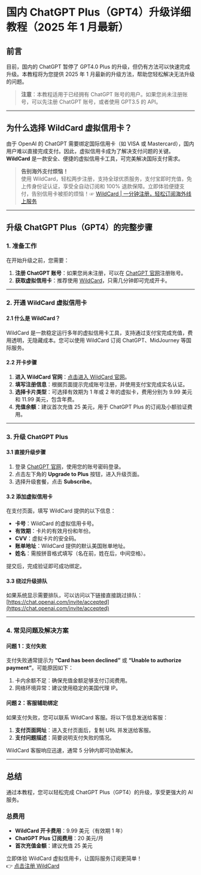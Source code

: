 # 国内 ChatGPT Plus（GPT4）升级详细教程（2025 年 1 月最新）

## 前言

目前，国内的 ChatGPT 暂停了 GPT4.0 Plus 的升级，但仍有方法可以快速完成升级。本教程将为您提供 2025 年 1 月最新的升级方法，帮助您轻松解决无法升级的问题。

> **注意**：本教程适用于已经拥有 ChatGPT 账号的用户。如果您尚未注册账号，可以先注册 ChatGPT 账号，或者使用 GPT3.5 的 API。

---

## 为什么选择 WildCard 虚拟信用卡？

由于 OpenAI 的 ChatGPT 需要绑定国际信用卡（如 VISA 或 Mastercard），国内用户难以直接完成支付。因此，虚拟信用卡成为了解决支付问题的关键。**WildCard** 是一款安全、便捷的虚拟信用卡工具，可完美解决国际支付需求。

> **告别海外支付烦恼！**  
使用 WildCard，轻松两步注册，支持全球优质服务，支付宝即时充值，免上传身份证认证，享受全自动订阅和 100% 退款保障。立即体验便捷支付，告别信用卡被拒的烦恼！☞ [WildCard | 一分钟注册，轻松订阅海外线上服务](https://bit.ly/bewildcard)

---

## 升级 ChatGPT Plus（GPT4）的完整步骤

### 1. 准备工作

在开始升级之前，您需要：

1. **注册 ChatGPT 账号**：如果您尚未注册，可以在 [ChatGPT 官网](https://chat.openai.com/)注册账号。
2. **获取虚拟信用卡**：推荐使用 [WildCard](https://bit.ly/bewildcard)，只需几分钟即可完成开卡。

---

### 2. 开通 WildCard 虚拟信用卡

#### 2.1 什么是 WildCard？

WildCard 是一款稳定运行多年的虚拟信用卡工具，支持通过支付宝完成充值，费用透明，无隐藏成本。您可以使用 WildCard 订阅 ChatGPT、MidJourney 等国际服务。

#### 2.2 开卡步骤

1. **进入 WildCard 官网**：[点击进入 WildCard 官网](https://bit.ly/bewildcard)。
2. **填写注册信息**：根据页面提示完成账号注册，并使用支付宝完成实名认证。
3. **选择卡片类型**：可选择有效期为 1 年或 2 年的虚拟卡，费用分别为 9.99 美元和 11.99 美元，包含年费。
4. **充值余额**：建议首次充值 25 美元，用于 ChatGPT Plus 的订阅及小额验证费用。

---

### 3. 升级 ChatGPT Plus

#### 3.1 直接升级步骤

1. 登录 [ChatGPT 官网](https://chat.openai.com/)，使用您的账号密码登录。
2. 点击左下角的 **Upgrade to Plus** 按钮，进入升级页面。
3. 选择升级套餐，点击 **Subscribe**。

#### 3.2 添加虚拟信用卡

在支付页面，填写 WildCard 提供的以下信息：

- **卡号**：WildCard 的虚拟信用卡号。
- **有效期**：卡片的有效月份和年份。
- **CVV**：虚拟卡片的安全码。
- **账单地址**：WildCard 提供的默认美国账单地址。
- **姓名**：需按拼音格式填写（名在前，姓在后，中间空格）。

提交后，完成验证即可成功绑定。

#### 3.3 绕过升级排队

如果系统显示需要排队，可以访问以下链接直接跳过排队：
[https://chat.openai.com/invite/accepted](https://chat.openai.com/invite/accepted)

---

### 4. 常见问题及解决方案

#### 问题 1：支付失败

支付失败通常提示为 **“Card has been declined”** 或 **“Unable to authorize payment”**。可能原因如下：

1. 卡内余额不足：确保充值金额足够支付订阅费用。
2. 网络环境异常：建议使用稳定的美国代理 IP。

#### 问题 2：客服辅助绑定

如果支付失败，您可以联系 WildCard 客服。将以下信息发送给客服：

1. **支付页面网址**：进入支付页面后，复制 URL 并发送给客服。
2. **支付问题描述**：简要说明支付失败的情况。

WildCard 客服响应迅速，通常 5 分钟内即可协助解决。

---

## 总结

通过本教程，您可以轻松完成 ChatGPT Plus（GPT4）的升级，享受更强大的 AI 服务。

### 总费用

- **WildCard 开卡费用**：9.99 美元（有效期 1 年）
- **ChatGPT Plus 订阅费用**：20 美元/月
- **首次充值金额**：建议充值 25 美元

立即体验 WildCard 虚拟信用卡，让国际服务订阅更简单！  
👉 [点击注册 WildCard](https://bit.ly/bewildcard)
